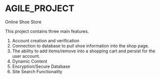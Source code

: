# AGILE_PROJECT
Online Shoe Store

This project contains three main features.
1. Account creation and verification
2. Connection to database to pull shoe 
    information into the shop page.
3. The ability to add items/remove into a shopping
    cart and persist for the user account.
4. Dynamic Content
5. Encryption/Secure Database
6. Site Search Functionality
     
